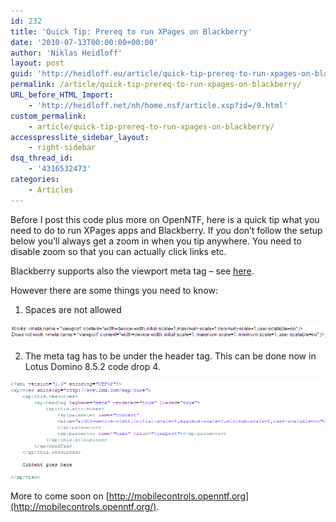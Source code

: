 ```yaml
---
id: 232
title: 'Quick Tip: Prereq to run XPages on Blackberry'
date: '2010-07-13T00:00:00+00:00'
author: 'Niklas Heidloff'
layout: post
guid: 'http://heidloff.eu/article/quick-tip-prereq-to-run-xpages-on-blackberry/'
permalink: /article/quick-tip-prereq-to-run-xpages-on-blackberry/
URL_before_HTML_Import:
    - 'http://heidloff.net/nh/home.nsf/article.xsp?id=/9.html'
custom_permalink:
    - article/quick-tip-prereq-to-run-xpages-on-blackberry/
accesspresslite_sidebar_layout:
    - right-sidebar
dsq_thread_id:
    - '4316532473'
categories:
    - Articles
---
```


 Before I post this code plus more on OpenNTF, here is a quick tip what you need to do to run XPages apps and Blackberry. If you don’t follow the setup below you’ll always get a zoom in when you tip anywhere. You need to disable zoom so that you can actually click links etc.

 Blackberry supports also the viewport meta tag – see [here](http://www.blackberry.com/knowledgecenterpublic/livelink.exe/fetch/2000/348583/800878/800733/How_To_-_Control_the_BlackBerry_Browser_zoom_level.html?nodeid=1444381&vernum=0).

 However there are some things you need to know:

 1. Spaces are not allowed

![image](/assets/img/2010/07/1_0994725C0960E5D4003A29ED8525775F.gif)

 2. The meta tag has to be under the header tag. This can be done now in Lotus Domino 8.5.2 code drop 4.

![image](/assets/img/2010/07/1_0960F5900960E5D4003A29ED8525775F.gif)

 More to come soon on [http://mobilecontrols.openntf.org](http://mobilecontrols.openntf.org/).